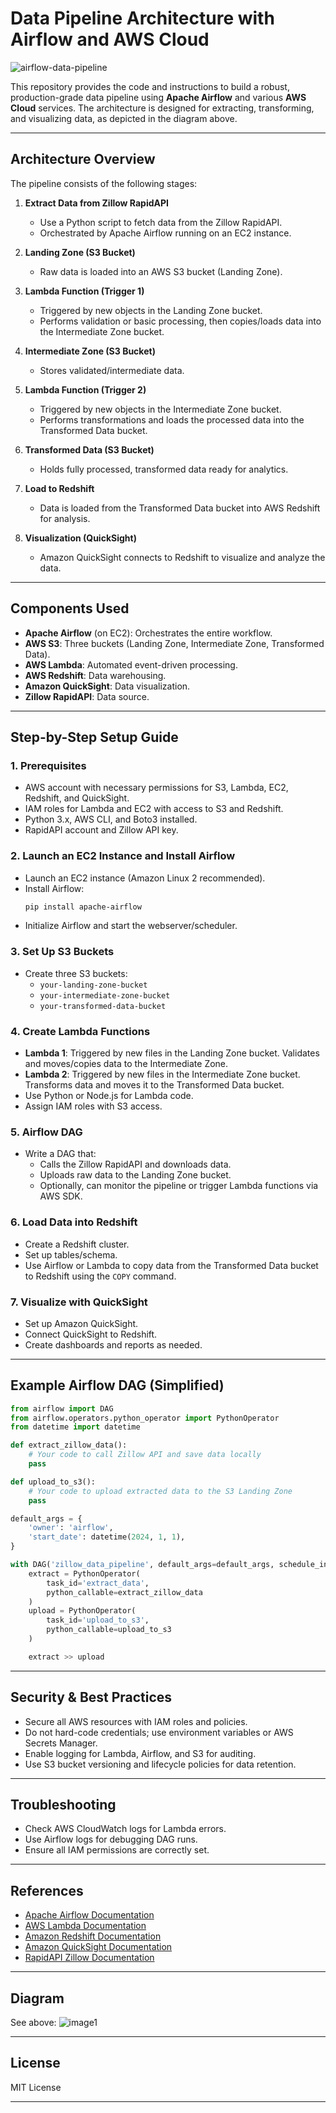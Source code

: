 # Data Pipeline Architecture with Airflow and AWS Cloud

![airflow-data-pipeline](airflow-data-pipeline)

This repository provides the code and instructions to build a robust, production-grade data pipeline using **Apache Airflow** and various **AWS Cloud** services. The architecture is designed for extracting, transforming, and visualizing data, as depicted in the diagram above.

---

## Architecture Overview

The pipeline consists of the following stages:

1. **Extract Data from Zillow RapidAPI**
   - Use a Python script to fetch data from the Zillow RapidAPI.
   - Orchestrated by Apache Airflow running on an EC2 instance.

2. **Landing Zone (S3 Bucket)**
   - Raw data is loaded into an AWS S3 bucket (Landing Zone).

3. **Lambda Function (Trigger 1)**
   - Triggered by new objects in the Landing Zone bucket.
   - Performs validation or basic processing, then copies/loads data into the Intermediate Zone bucket.

4. **Intermediate Zone (S3 Bucket)**
   - Stores validated/intermediate data.

5. **Lambda Function (Trigger 2)**
   - Triggered by new objects in the Intermediate Zone bucket.
   - Performs transformations and loads the processed data into the Transformed Data bucket.

6. **Transformed Data (S3 Bucket)**
   - Holds fully processed, transformed data ready for analytics.

7. **Load to Redshift**
   - Data is loaded from the Transformed Data bucket into AWS Redshift for analysis.

8. **Visualization (QuickSight)**
   - Amazon QuickSight connects to Redshift to visualize and analyze the data.

---

## Components Used

- **Apache Airflow** (on EC2): Orchestrates the entire workflow.
- **AWS S3**: Three buckets (Landing Zone, Intermediate Zone, Transformed Data).
- **AWS Lambda**: Automated event-driven processing.
- **AWS Redshift**: Data warehousing.
- **Amazon QuickSight**: Data visualization.
- **Zillow RapidAPI**: Data source.

---

## Step-by-Step Setup Guide

### 1. Prerequisites

- AWS account with necessary permissions for S3, Lambda, EC2, Redshift, and QuickSight.
- IAM roles for Lambda and EC2 with access to S3 and Redshift.
- Python 3.x, AWS CLI, and Boto3 installed.
- RapidAPI account and Zillow API key.

### 2. Launch an EC2 Instance and Install Airflow

- Launch an EC2 instance (Amazon Linux 2 recommended).
- Install Airflow:
  ```bash
  pip install apache-airflow
  ```
- Initialize Airflow and start the webserver/scheduler.

### 3. Set Up S3 Buckets

- Create three S3 buckets:
  - `your-landing-zone-bucket`
  - `your-intermediate-zone-bucket`
  - `your-transformed-data-bucket`

### 4. Create Lambda Functions

- **Lambda 1**: Triggered by new files in the Landing Zone bucket. Validates and moves/copies data to the Intermediate Zone.
- **Lambda 2**: Triggered by new files in the Intermediate Zone bucket. Transforms data and moves it to the Transformed Data bucket.
- Use Python or Node.js for Lambda code.
- Assign IAM roles with S3 access.

### 5. Airflow DAG

- Write a DAG that:
  - Calls the Zillow RapidAPI and downloads data.
  - Uploads raw data to the Landing Zone bucket.
  - Optionally, can monitor the pipeline or trigger Lambda functions via AWS SDK.

### 6. Load Data into Redshift

- Create a Redshift cluster.
- Set up tables/schema.
- Use Airflow or Lambda to copy data from the Transformed Data bucket to Redshift using the `COPY` command.

### 7. Visualize with QuickSight

- Set up Amazon QuickSight.
- Connect QuickSight to Redshift.
- Create dashboards and reports as needed.

---

## Example Airflow DAG (Simplified)

```python
from airflow import DAG
from airflow.operators.python_operator import PythonOperator
from datetime import datetime

def extract_zillow_data():
    # Your code to call Zillow API and save data locally
    pass

def upload_to_s3():
    # Your code to upload extracted data to the S3 Landing Zone
    pass

default_args = {
    'owner': 'airflow',
    'start_date': datetime(2024, 1, 1),
}

with DAG('zillow_data_pipeline', default_args=default_args, schedule_interval='@daily') as dag:
    extract = PythonOperator(
        task_id='extract_data',
        python_callable=extract_zillow_data
    )
    upload = PythonOperator(
        task_id='upload_to_s3',
        python_callable=upload_to_s3
    )

    extract >> upload
```

---

## Security & Best Practices

- Secure all AWS resources with IAM roles and policies.
- Do not hard-code credentials; use environment variables or AWS Secrets Manager.
- Enable logging for Lambda, Airflow, and S3 for auditing.
- Use S3 bucket versioning and lifecycle policies for data retention.

---

## Troubleshooting

- Check AWS CloudWatch logs for Lambda errors.
- Use Airflow logs for debugging DAG runs.
- Ensure all IAM permissions are correctly set.

---

## References

- [Apache Airflow Documentation](https://airflow.apache.org/docs/)
- [AWS Lambda Documentation](https://docs.aws.amazon.com/lambda/latest/dg/welcome.html)
- [Amazon Redshift Documentation](https://docs.aws.amazon.com/redshift/)
- [Amazon QuickSight Documentation](https://docs.aws.amazon.com/quicksight/)
- [RapidAPI Zillow Documentation](https://rapidapi.com/apidojo/api/zillow-com1/)

---

## Diagram

See above: ![image1](image1)

---

## License

MIT License

---
